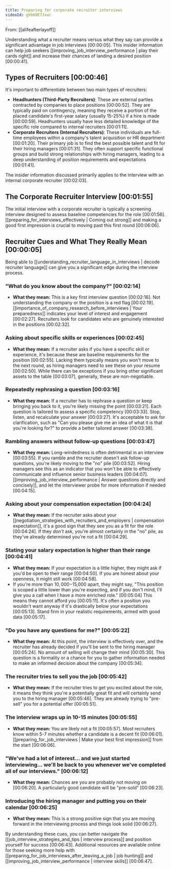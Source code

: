 ```yaml
---
title: Preparing for corporate recruiter interviews
videoId: gVb69E7Jxuc
---
```


From: [[alifeafterlayoff]] <br/> 

Understanding what a recruiter means versus what they say can provide a significant advantage in job interviews <a class="yt-timestamp" data-t="00:00:05">[00:00:05]</a>. This insider information can help job seekers [[improving_job_interview_performance | play their cards right]] and increase their chances of landing a desired position <a class="yt-timestamp" data-t="00:00:41">[00:00:41]</a>.

## Types of Recruiters <a class="yt-timestamp" data-t="00:00:46">[00:00:46]</a>

It's important to differentiate between two main types of recruiters:
*   **Headhunters (Third-Party Recruiters)**: These are external parties contracted by companies to place positions <a class="yt-timestamp" data-t="00:00:52">[00:00:52]</a>. They are typically paid on contingency, meaning they receive a portion of the placed candidate's first-year salary (usually 15-25%) if a hire is made <a class="yt-timestamp" data-t="00:00:59">[00:00:59]</a>. Headhunters usually have less detailed knowledge of the specific role compared to internal recruiters <a class="yt-timestamp" data-t="00:01:11">[00:01:11]</a>.
*   **Corporate Recruiters (Internal Recruiters)**: These individuals are full-time employees within a company's talent acquisition or HR department <a class="yt-timestamp" data-t="00:01:20">[00:01:20]</a>. Their primary job is to find the best possible talent and fit for their hiring managers <a class="yt-timestamp" data-t="00:01:31">[00:01:31]</a>. They often support specific functional groups and build strong relationships with hiring managers, leading to a deep understanding of position requirements and expectations <a class="yt-timestamp" data-t="00:01:41">[00:01:41]</a>.

The insider information discussed primarily applies to the interview with an internal corporate recruiter <a class="yt-timestamp" data-t="00:02:03">[00:02:03]</a>.

## The Corporate Recruiter Interview <a class="yt-timestamp" data-t="00:01:55">[00:01:55]</a>

The initial interview with a corporate recruiter is typically a screening interview designed to assess baseline competencies for the role <a class="yt-timestamp" data-t="00:01:56">[00:01:56]</a>. [[preparing_for_interviews_effectively | Coming out strong]] and making a good first impression is crucial to moving past this first round <a class="yt-timestamp" data-t="00:06:06">[00:06:06]</a>.

## Recruiter Cues and What They Really Mean <a class="yt-timestamp" data-t="00:00:05">[00:00:05]</a>

Being able to [[understanding_recruiter_language_in_interviews | decode recruiter language]] can give you a significant edge during the interview process.

### "What do you know about the company?" <a class="yt-timestamp" data-t="00:02:14">[00:02:14]</a>
*   **What they mean:** This is a key first interview question <a class="yt-timestamp" data-t="00:02:16">[00:02:16]</a>. Not understanding the company or the position is a red flag <a class="yt-timestamp" data-t="00:02:19">[00:02:19]</a>. [[importance_of_company_research_before_interviews | Your preparedness]] indicates your level of interest and engagement <a class="yt-timestamp" data-t="00:02:27">[00:02:27]</a>. Recruiters look for candidates who are genuinely interested in the positions <a class="yt-timestamp" data-t="00:02:32">[00:02:32]</a>.

### Asking about specific skills or experiences <a class="yt-timestamp" data-t="00:02:45">[00:02:45]</a>
*   **What they mean:** If a recruiter asks if you have a specific skill or experience, it's because these are baseline requirements for the position <a class="yt-timestamp" data-t="00:02:55">[00:02:55]</a>. Lacking them typically means you won't move to the next round, as hiring managers need to see these on your resume <a class="yt-timestamp" data-t="00:02:50">[00:02:50]</a>. While there can be exceptions if you bring other significant assets to the table <a class="yt-timestamp" data-t="00:03:07">[00:03:07]</a>, generally, these are non-negotiable.

### Repeatedly rephrasing a question <a class="yt-timestamp" data-t="00:03:16">[00:03:16]</a>
*   **What they mean:** If a recruiter has to rephrase a question or keep bringing you back to it, you're likely missing the point <a class="yt-timestamp" data-t="00:03:21">[00:03:21]</a>. Each question is tailored to assess a specific competency <a class="yt-timestamp" data-t="00:03:33">[00:03:33]</a>. Stop, listen, and recalculate your answer <a class="yt-timestamp" data-t="00:03:27">[00:03:27]</a>. It's acceptable to ask for clarification, such as "Can you please give me an idea of what it is that you're looking for?" to provide a better tailored answer <a class="yt-timestamp" data-t="00:03:38">[00:03:38]</a>.

### Rambling answers without follow-up questions <a class="yt-timestamp" data-t="00:03:47">[00:03:47]</a>
*   **What they mean:** Long-windedness is often detrimental in an interview <a class="yt-timestamp" data-t="00:03:55">[00:03:55]</a>. If you ramble and the recruiter doesn't ask follow-up questions, you're likely moving to the "no" pile <a class="yt-timestamp" data-t="00:03:52">[00:03:52]</a>. Hiring managers see this as an indicator that you won't be able to effectively communicate and influence senior business leaders <a class="yt-timestamp" data-t="00:04:07">[00:04:07]</a>. [[improving_job_interview_performance | Answer questions directly and concisely]], and let the interviewer probe for more information if needed <a class="yt-timestamp" data-t="00:04:15">[00:04:15]</a>.

### Asking about your compensation expectation <a class="yt-timestamp" data-t="00:04:24">[00:04:24]</a>
*   **What they mean:** If the recruiter asks about your [[negotiation_strategies_with_recruiters_and_employers | compensation expectation]], it's a good sign that they see you as a fit for the role <a class="yt-timestamp" data-t="00:04:24">[00:04:24]</a>. If they *don't* ask, you're almost certainly in the "no" pile, as they've already determined you're not a fit <a class="yt-timestamp" data-t="00:04:29">[00:04:29]</a>.

### Stating your salary expectation is higher than their range <a class="yt-timestamp" data-t="00:04:41">[00:04:41]</a>
*   **What they mean:** If your expectation is a little higher, they might ask if you'd be open to their range <a class="yt-timestamp" data-t="00:04:50">[00:04:50]</a>. If you are honest about your openness, it might still work <a class="yt-timestamp" data-t="00:04:58">[00:04:58]</a>.
*   If you're more than $10,000-$15,000 apart, they might say, "This position is scoped a little lower than you're expecting, and if you don't mind, I'll give you a call when I have a more enriched role." <a class="yt-timestamp" data-t="00:05:04">[00:05:04]</a> This means they cannot afford you <a class="yt-timestamp" data-t="00:05:11">[00:05:11]</a>. It's often a position you wouldn't want anyway if it's drastically below your expectations <a class="yt-timestamp" data-t="00:05:13">[00:05:13]</a>. Stand firm in your realistic requirements, armed with good data <a class="yt-timestamp" data-t="00:05:17">[00:05:17]</a>.

### "Do you have any questions for me?" <a class="yt-timestamp" data-t="00:05:22">[00:05:22]</a>
*   **What they mean:** At this point, the interview is effectively over, and the recruiter has already decided if you'll be sent to the hiring manager <a class="yt-timestamp" data-t="00:05:24">[00:05:24]</a>. No amount of selling will change their mind <a class="yt-timestamp" data-t="00:05:30">[00:05:30]</a>. This question is a formality or a chance for you to gather information needed to make an informed decision about the company <a class="yt-timestamp" data-t="00:05:34">[00:05:34]</a>.

### The recruiter tries to sell you the job <a class="yt-timestamp" data-t="00:05:42">[00:05:42]</a>
*   **What they mean:** If the recruiter tries to get you excited about the role, it means they think you're a potentially great fit and will certainly send you to the hiring manager <a class="yt-timestamp" data-t="00:05:46">[00:05:46]</a>. They are already trying to "pre-sell" you for a potential offer <a class="yt-timestamp" data-t="00:05:51">[00:05:51]</a>.

### The interview wraps up in 10-15 minutes <a class="yt-timestamp" data-t="00:05:55">[00:05:55]</a>
*   **What they mean:** You are likely not a fit <a class="yt-timestamp" data-t="00:05:57">[00:05:57]</a>. Most recruiters know within 5-7 minutes whether a candidate is a decent fit <a class="yt-timestamp" data-t="00:06:01">[00:06:01]</a>. [[preparing_for_job_interviews | Make your best first impression]] from the start <a class="yt-timestamp" data-t="00:06:06">[00:06:06]</a>.

### "We've had a lot of interest... and we just started interviewing... we'll be back to you whenever we've completed all of our interviews." <a class="yt-timestamp" data-t="00:06:12">[00:06:12]</a>
*   **What they mean:** Chances are you are probably not moving on <a class="yt-timestamp" data-t="00:06:20">[00:06:20]</a>. A particularly good candidate will be "pre-sold" <a class="yt-timestamp" data-t="00:06:23">[00:06:23]</a>.

### Introducing the hiring manager and putting you on their calendar <a class="yt-timestamp" data-t="00:06:25">[00:06:25]</a>
*   **What they mean:** This is a strong positive sign that you are moving forward in the interviewing process and things look solid <a class="yt-timestamp" data-t="00:06:27">[00:06:27]</a>.

By understanding these cues, you can better navigate the [[job_interview_strategies_and_tips | interview process]] and position yourself for success <a class="yt-timestamp" data-t="00:06:43">[00:06:43]</a>. Additional resources are available online for those seeking more help with [[preparing_for_job_interviews_after_leaving_a_job | job hunting]] and [[improving_job_interview_performance | interview skills]] <a class="yt-timestamp" data-t="00:06:47">[00:06:47]</a>.